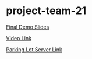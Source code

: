 # project-team-21

[Final Demo Slides](LotSpot.pdf)

[Video Link](https://www.youtube.com/watch?time_continue=65&v=e8MqWkgxKPg)

[Parking Lot Server Link](http://lotspot-team21.herokuapp.com/)
